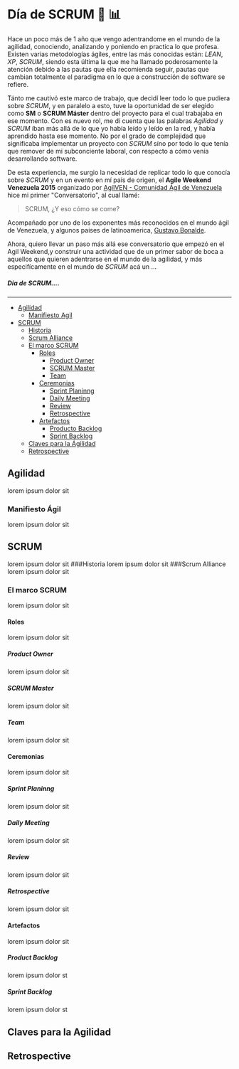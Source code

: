 # Día de SCRUM :rugby_football: :bar_chart:

Hace un poco más de 1 año que vengo adentrandome en el mundo de la agilidad, conociendo, analizando y poniendo en practica lo que profesa. Existen varias metodologías ágiles, entre las más conocidas están: *LEAN*, *XP*, *SCRUM*, siendo esta última la que me ha llamado poderosamente la atención debido a las pautas que ella recomienda seguir, pautas que cambian totalmente el paradigma en lo que a construcción de software se refiere. 

Tánto me cautivó este marco de trabajo, que decidí leer todo lo que pudiera sobre *SCRUM*, y en paralelo a esto, tuve la oportunidad de ser elegido como __SM__ o __SCRUM Máster__ dentro del proyecto para el cual trabajaba en ese momento. Con es nuevo rol, me dí cuenta que las palabras *Agilidad* y *SCRUM* íban más allá de lo que yo había leído y leído en la red, y había aprendido hasta ese momento. No por el grado de complejidad que significaba implementar un proyecto con *SCRUM* síno por todo lo que tenía que remover de mi subconciente laboral, con respecto a cómo venía desarrollando software. 

De esta experiencia, me surgio la necesidad de replicar todo lo que conocía sobre *SCRUM* y en un evento en mí país de origen, el **Agile Weekend Venezuela 2015** organizado por [AgílVEN - Comunidad Ágil de Venezuela](https://www.facebook.com/agilven/?fref=ts) hice mi primer "Conversatorio", al cual llamé: 
> SCRUM, ¿Y eso cómo se come?

Acompañado por uno de los exponentes más reconocidos en el mundo ágil de Venezuela, y algunos paises de latinoamerica,
[Gustavo Bonalde](https://twitter.com/gbonalde). 

Ahora, quiero llevar un paso más allá ese conversatorio que empezó en el Agil Weekend,y construir una actividad que de un primer sabor de boca a aquellos que quieren adentrarse en el mundo de la agilidad, y más especifícamente en el mundo de *SCRUM* acá un ...

##### Día de SCRUM....
---

- [Agilidad](#agilidad)
  - [Manifiesto Agil](#manifiesto-ágil)
- [SCRUM](#scrum)
  - [Historia](#historia)
  - [Scrum Alliance](#scrum-alliance)
  - [El marco SCRUM](#el-marco-scrum)
    - [Roles](#roles)
      - [Product Owner](#product-owner)
      - [SCRUM Master](#scrum-master)
      - [Team](#team)
    - [Ceremonias](#ceremonias)
      - [Sprint Planinng](#sprint-planinng)
      - [Daily Meeting](#daily-meeting)
      - [Review](#review)
      - [Retrospective](#retrospective)
    - [Artefactos](#artefactos)
      - [Producto Backlog](#product-backlog)
      - [Sprint Backlog](#sprint-backlog)
  - [Claves para la Ágilidad](#claves-para-la-agilidad)
  - [Retrospective](#retrospective)

## Agilidad
lorem ipsum dolor sit
### Manifiesto Ágil
lorem ipsum dolor sit
## SCRUM
lorem ipsum dolor sit
###Historia
lorem ipsum dolor sit
###Scrum Alliance
lorem ipsum dolor sit
### El marco SCRUM
lorem ipsum dolor sit
#### Roles
lorem ipsum dolor sit
##### Product Owner
lorem ipsum dolor sit
##### SCRUM Master
lorem ipsum dolor sit
##### Team
lorem ipsum dolor sit
#### Ceremonias
lorem ipsum dolor sit
##### Sprint Planinng
lorem ipsum dolor sit
##### Daily Meeting
lorem ipsum dolor sit
##### Review
lorem ipsum dolor sit
##### Retrospective
lorem ipsum dolor sit
#### Artefactos
lorem ipsum dolor sit
##### Product Backlog
lorem ipsum dolor st
##### Sprint Backlog
lorem ipsum dolor st
## Claves para la Agilidad
## Retrospective
